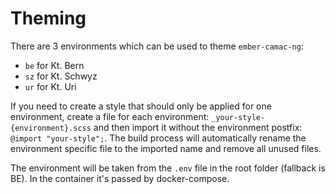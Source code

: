 # Theming

There are 3 environments which can be used to theme `ember-camac-ng`:

- `be` for Kt. Bern
- `sz` for Kt. Schwyz
- `ur` for Kt. Uri

If you need to create a style that should only be applied for one
environment, create a file for each environment:
`_your-style-{environment}.scss` and then import it without the environment
postfix: `@import "your-style";`. The build process will automatically rename
the environment specific file to the imported name and remove all unused
files.

The environment will be taken from the `.env` file in the root folder
(fallback is BE). In the container it's passed by docker-compose.
